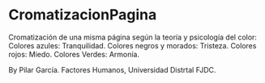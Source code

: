 # CromatizacionPagina
Cromatización de una misma página según la teoría y psicología del color:
Colores azules: Tranquilidad.
Colores negros y morados: Tristeza.
Colores rojos: Miedo.
Colores Verdes: Armonía.

By Pilar García.
Factores Humanos, Universidad Distrtal FJDC.

